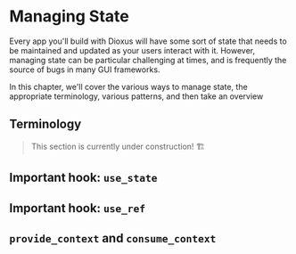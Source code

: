 # Managing State

Every app you'll build with Dioxus will have some sort of state that needs to be maintained and updated as your users interact with it. However, managing state can be particular challenging at times, and is frequently the source of bugs in many GUI frameworks.

In this chapter, we'll cover the various ways to manage state, the appropriate terminology, various patterns, and then take an overview 

## Terminology 


> This section is currently under construction! 🏗




## Important hook: `use_state`





## Important hook: `use_ref`




## `provide_context` and `consume_context`
